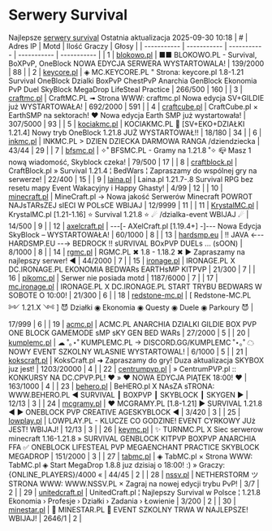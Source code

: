 
# Serwery Survival
Najlepsze [serwery survival](https://mcserwery.pl/serwery/minecraft/tryb/Survival)
Ostatnia aktualizacja 2025-09-30 10:18
| # | Adres IP | Motd | Ilość Graczy | Głosy |
| ----------- | ----------- | ----------- | ----------- | ----------- |
| 1 | 	[blokowo.pl](https://mcserwery.pl/serwery/minecraft/98/) | ■■ BLOKOWO.PL - Survival, BoXPvP, OneBlock NOWA EDYCJA SERWERA WYSTARTOWALA! | 139/2000 | 88 |
| 2 | 	[keycore.pl](https://mcserwery.pl/serwery/minecraft/252/) | ◈ MC.KEYCORE.PL " Strona: keycore.pl 1.8-1.21 Survival OneBlock Dzialki BoxPvP ChestPvP Anarchia GenBlock Ekonomia PvP Duel SkyBlock MegaDrop LifeSteal Practice | 266/500 | 160 |
| 3 | 	[craftmc.pl](https://mcserwery.pl/serwery/minecraft/87/) | CraftMC.PL ➟ Strona WWW: craftmc.pl Nowa edycja SV+GILDIE już WYSTARTOWAŁA! | 692/2000 | 591 |
| 4 | 	[craftcube.pl](https://mcserwery.pl/serwery/minecraft/196/) | CraftCube.pl × EarthSMP na sektorach! ♥  Nowa edycja Earth SMP już wystartowała! | 307/5000 | 93 |
| 5 | 	[kociakmc.pl](https://mcserwery.pl/serwery/minecraft/213/) | KOCIAKMC.PL 🚀 [SV+EKO+DZIAŁKI 1.21.4] Nowy tryb OneBlock 1.21.8 JUŻ WYSTARTOWAŁ!! | 18/180 | 34 |
| 6 | 	[inkmc.pl](https://mcserwery.pl/serwery/minecraft/15/) | INKMC.PL > DZIEN DZIECKA DARMOWA RANGA /dziendziecka | 43/44 | 29 |
| 7 | 	[bfsmc.pl](https://mcserwery.pl/serwery/minecraft/2/) | ✧˚ BFSMC.PL - Gramy na 1.21.8 ˚✧ 📪 Masz 1 nową wiadomość, Skyblock czeka! | 79/500 | 17 |
| 8 | 	[craftblock.pl](https://mcserwery.pl/serwery/minecraft/280/) | CraftBlock.pl » Survival 1.21.4 ¦ BedWars ¦ Zapraszamy do wspólnej gry na serwerze! | 22/400 | 15 |
| 9 | 	[laina.pl](https://mcserwery.pl/serwery/minecraft/165/) | Laina.pl 1.21.7-.8 Survival RPG bez resetu mapy Event Wakacyjny i Happy Ghasty! | 4/99 | 12 |
| 10 | 	[minecraft.pl](https://mcserwery.pl/serwery/minecraft/1059/) | MineCraft.pl → Nowa jakość Serwerów Minecraft POWROT NAJѕTARѕZEJ ѕIECI W POLѕCE WBIJAJ | 12/9999 | 11 |
| 11 | 	[KrystalMC.pl](https://mcserwery.pl/serwery/minecraft/202/) | KrystalMC.pl [1.21-1.16] ⭐ Survival 1.21.8 ⭐ ☄ /dzialka-event WBIJAJ ☄ | 14/500 | 9 |
| 12 | 	[axelcraft.pl](https://mcserwery.pl/serwery/minecraft/223/) | ---[- AXelCraft.pl [1.19.4+] -]---  Nowa Edycja SkyBlock – WYSTARTOWAŁA!  | 60/1000 | 8 |
| 13 | 	[hardsmp.eu](https://mcserwery.pl/serwery/minecraft/621/) | !! JAVA ←-- HARDSMP.EU --→ BEDROCK !! ѕURVIVAL  BOхPVP  DUELѕ  ... (ѕOON) | 8/1000 | 8 |
| 14 | 	[rgmc.pl](https://mcserwery.pl/serwery/minecraft/34/) | RGMC.PL ✖ 1.8 - 1.18.2 ✖ ► Zapraszamy na najlepszy serwer! ◄ | 44/2000 | 7 |
| 15 | 	[ironage.pl](https://mcserwery.pl/serwery/minecraft/741/) | IRONAGE.PL X DC.IRONAGE.PL  EKONOMIA BEDWARs EARTHsMP  KITPVP | 21/300 | 7 |
| 16 | 	[pikomc.pl](https://mcserwery.pl/serwery/minecraft/944/) | Serwer nie posiada motd | 1187/6000 | 7 |
| 17 | 	[mc.ironage.pl](https://mcserwery.pl/serwery/minecraft/275/) | IRONAGE.PL X DC.IRONAGE.PL  START TRYBU BEDWARS W SOBOTE O 10:00! | 21/300 | 6 |
| 18 | 	[redstone-mc.pl](https://mcserwery.pl/serwery/minecraft/704/) | [   Redstone-MC.PL ༻ 1.21.X ༺  ]   😈 Działki ◉ Ekonomia ◉ Questy ◉ Duele ◉ Parkoury 😈 | 17/999 | 6 |
| 19 | 	[acmc.pl](https://mcserwery.pl/serwery/minecraft/220/) |  ACMC.PL ANARCHIA DZIALKI GILDIE BOX PVP  ONE BLOCK GAMEMODE sMP sKY GEN BED WARs | 27/2000 | 5 |
| 20 | 	[kumplemc.pl](https://mcserwery.pl/serwery/minecraft/421/) | ☁ ˚｡⋆˚ KUMPLEMC.PL → DISCORD.GG/KUMPLEMC  ˚⋆｡˚ ☁  NOWY EVENT SZKOLNY WLASNIE WYSTARTOWAL! | 6/1000 | 5 |
| 21 | 	[kokscraft.pl](https://mcserwery.pl/serwery/minecraft/1/) | KoksCraft.pl ➜ Zapraszamy do gry! Duza aktualizacja SKYBOX juz jest! | 1203/20000 | 4 |
| 22 | 	[centrumpvp.pl](https://mcserwery.pl/serwery/minecraft/332/) | » CentrumPVP.pl :: KONKURSY NA DC.CPVP.PL! ❤ » ❤ NOWA EDYCJA PIĄTEK 18:00! ❤ | 163/1000 | 4 |
| 23 | 	[behero.pl](https://mcserwery.pl/serwery/minecraft/117/) | BeHERO.pl X NAsZA sTRONA: WWW.BEHERO.PL  ◄ SURVIVAL ┃ BOXPVP ┃ SKYBLOCK ┃ SKYGEN ► | 12/13 | 3 |
| 24 | 	[mcgramy.pl](https://mcserwery.pl/serwery/minecraft/197/) | ❤ MCGRAMY.PL [1.8-1.21] ▶ SURVIVAL 1.21.8 ◀ ▶ ONEBLOCK  PVP  CREATIVE  AGESKYBLOCK ◀ | 3/420 | 3 |
| 25 | 	[lowplay.pl](https://mcserwery.pl/serwery/minecraft/378/) | LOWPLAY.PL - KLUCZE CO GODZINE!  EVENT CYRKOWY JUż JEST! WBIJAJ! | 12/13 | 3 |
| 26 | 	[keymc.pl](https://mcserwery.pl/serwery/minecraft/1157/) | ✨ TURNMC.PL X Siec serwerow minecraft 1.16-1.21.8 » SURVIVAL GENBLOCK KITPVP BOXPVP ANARCHIA FFA ✅ ONEBLOCK LIFESTEAL PVP MEGAENCHANT PRACTICE SKYBLOCK MEGADROP | 151/2000 | 3 |
| 27 | 	[tabmc.pl](https://mcserwery.pl/serwery/minecraft/3/) | ◈ TabMC.pl × Strona WWW: TabMC.pl  ◈ Start MegaDrop 1.8.8 juz dzisiaj o 18:00! :) » Graczy: {ONLINE_PLAYERS}/4000 « | 44/45 | 2 |
| 28 | 	[nssv.pl](https://mcserwery.pl/serwery/minecraft/4/) | NETHERSTORM ツ STRONA WWW: WWW.NSSV.PL  × Zagraj na nowej edycji trybu PvP! | 3/7 | 2 |
| 29 | 	[unitedcraft.pl](https://mcserwery.pl/serwery/minecraft/11/) | UnitedCraft.pl ¦ Najlepszy Survival w Polsce ¦ 1.21.8 Ekonomia › Profesje › Działki › Zadania › Łowienie | 3/200 | 2 |
| 30 | 	[minestar.pl](https://mcserwery.pl/serwery/minecraft/23/) | 🌠 MINESTAR.PL 🌠 EVENT SZKOLNY TRWA W NAJLEPSZE! WBIJAJ! | 2646/1 | 2 |
